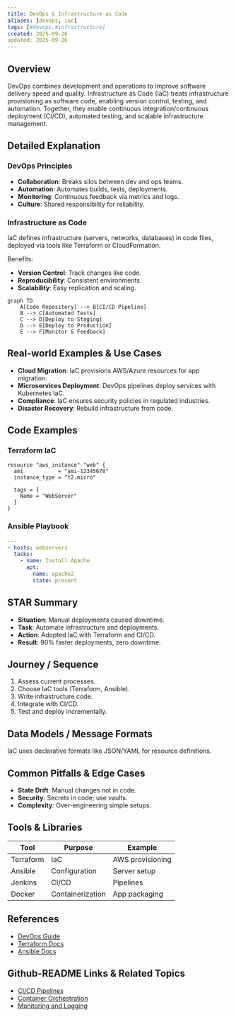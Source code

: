 ```yaml
---
title: DevOps & Infrastructure as Code
aliases: [devops, iac]
tags: [#devops,#infrastructure]
created: 2025-09-26
updated: 2025-09-26
---
```


## Overview

DevOps combines development and operations to improve software delivery speed and quality. Infrastructure as Code (IaC) treats infrastructure provisioning as software code, enabling version control, testing, and automation. Together, they enable continuous integration/continuous deployment (CI/CD), automated testing, and scalable infrastructure management.

## Detailed Explanation

### DevOps Principles

- **Collaboration**: Breaks silos between dev and ops teams.
- **Automation**: Automates builds, tests, deployments.
- **Monitoring**: Continuous feedback via metrics and logs.
- **Culture**: Shared responsibility for reliability.

### Infrastructure as Code

IaC defines infrastructure (servers, networks, databases) in code files, deployed via tools like Terraform or CloudFormation.

Benefits:
- **Version Control**: Track changes like code.
- **Reproducibility**: Consistent environments.
- **Scalability**: Easy replication and scaling.

```mermaid
graph TD
    A[Code Repository] --> B[CI/CD Pipeline]
    B --> C[Automated Tests]
    C --> D[Deploy to Staging]
    D --> E[Deploy to Production]
    E --> F[Monitor & Feedback]
```

## Real-world Examples & Use Cases

- **Cloud Migration**: IaC provisions AWS/Azure resources for app migration.
- **Microservices Deployment**: DevOps pipelines deploy services with Kubernetes IaC.
- **Compliance**: IaC ensures security policies in regulated industries.
- **Disaster Recovery**: Rebuild infrastructure from code.

## Code Examples

### Terraform IaC

```hcl
resource "aws_instance" "web" {
  ami           = "ami-12345678"
  instance_type = "t2.micro"

  tags = {
    Name = "WebServer"
  }
}
```

### Ansible Playbook

```yaml
---
- hosts: webservers
  tasks:
    - name: Install Apache
      apt:
        name: apache2
        state: present
```

## STAR Summary

- **Situation**: Manual deployments caused downtime.
- **Task**: Automate infrastructure and deployments.
- **Action**: Adopted IaC with Terraform and CI/CD.
- **Result**: 90% faster deployments, zero downtime.

## Journey / Sequence

1. Assess current processes.
2. Choose IaC tools (Terraform, Ansible).
3. Write infrastructure code.
4. Integrate with CI/CD.
5. Test and deploy incrementally.

## Data Models / Message Formats

IaC uses declarative formats like JSON/YAML for resource definitions.

## Common Pitfalls & Edge Cases

- **State Drift**: Manual changes not in code.
- **Security**: Secrets in code; use vaults.
- **Complexity**: Over-engineering simple setups.

## Tools & Libraries

| Tool | Purpose | Example |
|------|---------|---------|
| Terraform | IaC | AWS provisioning |
| Ansible | Configuration | Server setup |
| Jenkins | CI/CD | Pipelines |
| Docker | Containerization | App packaging |

## References

- [DevOps Guide](https://aws.amazon.com/devops/what-is-devops/)
- [Terraform Docs](https://www.terraform.io/docs)
- [Ansible Docs](https://docs.ansible.com/)

## Github-README Links & Related Topics

- [CI/CD Pipelines](./ci-cd-pipelines/)
- [Container Orchestration](./container-orchestration/)
- [Monitoring and Logging](./monitoring-and-logging/)